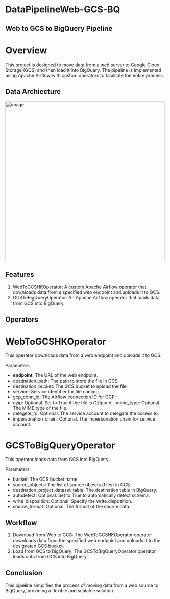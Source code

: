 # DataPipelineWeb-GCS-BQ


## Web to GCS to BigQuery Pipeline

# Overview

This project is designed to move data from a web server to Google Cloud Storage (GCS) and then load it into BigQuery. The pipeline is implemented using Apache Airflow with custom operators to facilitate the entire process.

## Data Archiecture

<img width="499" alt="image" src="https://github.com/salmah52/DataPipelineWeb-GCS-BQ/assets/44398948/579d2b68-4472-4865-90e7-6cc132c4e945">

## Features

1. WebToGCSHKOperator: A custom Apache Airflow operator that downloads data from a specified web endpoint and uploads it to GCS.
2. GCSToBigQueryOperator: An Apache Airflow operator that loads data from GCS into BigQuery.


## Operators

# WebToGCSHKOperator
This operator downloads data from a web endpoint and uploads it to GCS.

Parameters
- **endpoint**: The URL of the web endpoint.
- destination_path: The path to store the file in GCS.
- destination_bucket: The GCS bucket to upload the file.
- service: Service identifier for file naming.
- gcp_conn_id: The Airflow connection ID for GCP.
- gzip: Optional. Set to True if the file is GZipped.
-mime_type: Optional. The MIME type of the file.
- delegete_to: Optional. The service account to delegate the access to.
- impersonation_chain: Optional. The impersonation chain for service account.

# GCSToBigQueryOperator
This operator loads data from GCS into BigQuery.

Parameters
- bucket: The GCS bucket name.
- source_objects: The list of source objects (files) in GCS.
- destination_project_dataset_table: The destination table in BigQuery.
- autodetect: Optional. Set to True to automatically detect schema.
- write_disposition: Optional. Specify the write disposition.
- source_format: Optional. The format of the source data.


## Workflow
1. Download from Web to GCS: The WebToGCSHKOperator operator downloads data from the specified web endpoint and uploads it to the designated GCS bucket.
2. Load from GCS to BigQuery: The GCSToBigQueryOperator operator loads data from GCS into BigQuery.

## Conclusion
This pipeline simplifies the process of moving data from a web source to BigQuery, providing a flexible and scalable solution. 
